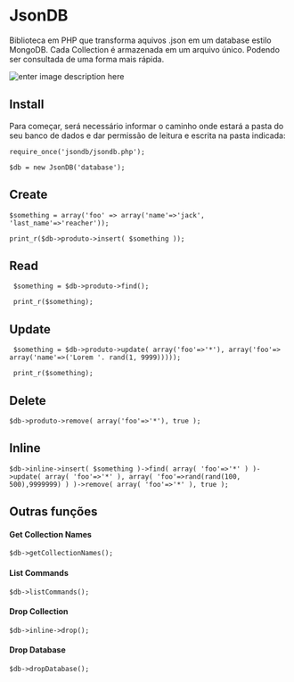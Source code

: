 # JsonDB

Biblioteca em PHP que transforma aquivos .json em um database estilo MongoDB.
Cada Collection é armazenada em um arquivo único. Podendo ser consultada de uma forma mais rápida.


![enter image description here](http://gereon.com.br/jsondb/json_db.png)


## Install

Para começar, será necessário informar o caminho onde estará a pasta do seu banco de dados e dar permissão de leitura e escrita na pasta indicada:

    require_once('jsondb/jsondb.php');

    $db = new JsonDB('database');

## Create

    $something = array('foo' => array('name'=>'jack', 'last_name'=>'reacher'));
    
    print_r($db->produto->insert( $something ));

## Read

     $something = $db->produto->find();
     
     print_r($something);

## Update

     $something = $db->produto->update( array('foo'=>'*'), array('foo'=> array('name'=>('Lorem '. rand(1, 9999)))));
     
     print_r($something);

## Delete

    $db->produto->remove( array('foo'=>'*'), true );

## Inline

    $db->inline->insert( $something )->find( array( 'foo'=>'*' ) )->update( array( 'foo'=>'*' ), array( 'foo'=>rand(rand(100, 500),9999999) ) )->remove( array( 'foo'=>'*' ), true );


## Outras funções
#### Get Collection Names

    $db->getCollectionNames();

#### List Commands

    $db->listCommands();

#### Drop Collection

    $db->inline->drop();

#### Drop Database

    $db->dropDatabase();
